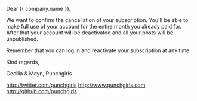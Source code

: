 Dear {{ company.name }},

We want to confirm the cancellation of your subscription. You'll be able to make full use of your account for the entire
month you already paid for. After that your account will be deactivated and all your posts will be unpublished.

Remember that you can log in and reactivate your subscription at any time.

Kind regards,

Cecilia & Mayn,
Punchgirls

http://twitter.com/punchgirls
http://www.punchgirls.com
http://github.com/punchgirls
